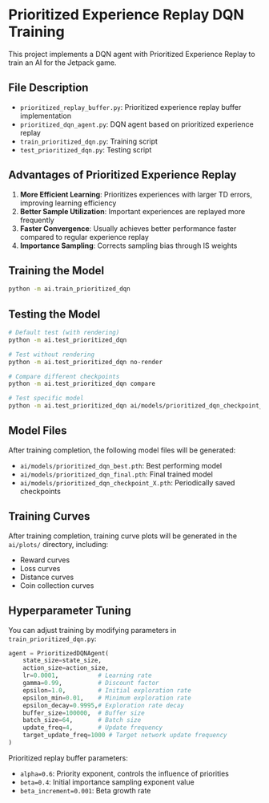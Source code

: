 # Prioritized Experience Replay DQN Training

This project implements a DQN agent with Prioritized Experience Replay to train an AI for the Jetpack game.

## File Description

- `prioritized_replay_buffer.py`: Prioritized experience replay buffer implementation
- `prioritized_dqn_agent.py`: DQN agent based on prioritized experience replay
- `train_prioritized_dqn.py`: Training script
- `test_prioritized_dqn.py`: Testing script

## Advantages of Prioritized Experience Replay

1. **More Efficient Learning**: Prioritizes experiences with larger TD errors, improving learning efficiency
2. **Better Sample Utilization**: Important experiences are replayed more frequently
3. **Faster Convergence**: Usually achieves better performance faster compared to regular experience replay
4. **Importance Sampling**: Corrects sampling bias through IS weights

## Training the Model

```bash
python -m ai.train_prioritized_dqn
```

## Testing the Model

```bash
# Default test (with rendering)
python -m ai.test_prioritized_dqn

# Test without rendering
python -m ai.test_prioritized_dqn no-render

# Compare different checkpoints
python -m ai.test_prioritized_dqn compare

# Test specific model
python -m ai.test_prioritized_dqn ai/models/prioritized_dqn_checkpoint_100.pth
```

## Model Files

After training completion, the following model files will be generated:
- `ai/models/prioritized_dqn_best.pth`: Best performing model
- `ai/models/prioritized_dqn_final.pth`: Final trained model
- `ai/models/prioritized_dqn_checkpoint_X.pth`: Periodically saved checkpoints

## Training Curves

After training completion, training curve plots will be generated in the `ai/plots/` directory, including:
- Reward curves
- Loss curves
- Distance curves
- Coin collection curves

## Hyperparameter Tuning

You can adjust training by modifying parameters in `train_prioritized_dqn.py`:

```python
agent = PrioritizedDQNAgent(
    state_size=state_size,
    action_size=action_size,
    lr=0.0001,           # Learning rate
    gamma=0.99,          # Discount factor
    epsilon=1.0,         # Initial exploration rate
    epsilon_min=0.01,    # Minimum exploration rate
    epsilon_decay=0.9995,# Exploration rate decay
    buffer_size=100000,  # Buffer size
    batch_size=64,       # Batch size
    update_freq=4,       # Update frequency
    target_update_freq=1000 # Target network update frequency
)
```

Prioritized replay buffer parameters:
- `alpha=0.6`: Priority exponent, controls the influence of priorities
- `beta=0.4`: Initial importance sampling exponent value
- `beta_increment=0.001`: Beta growth rate